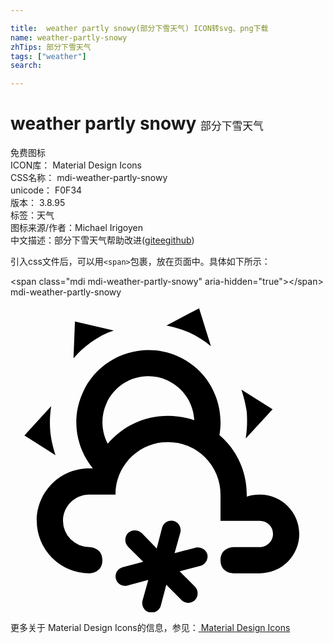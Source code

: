 ```yaml
---

title:  weather partly snowy(部分下雪天气) ICON转svg、png下载
name: weather-partly-snowy
zhTips: 部分下雪天气
tags: ["weather"]
search: 

---
```


# weather partly snowy  <small style="font-size: 60%;font-weight: 100">部分下雪天气</small>


<div class="detail-page">
<p>
<span><span class="badge-success badge">免费图标</span> </span>
<br/>
<span>
ICON库：
<span class="badge-secondary badge">Material Design Icons</span> 
</span>
<br/>
<span>
CSS名称：
<span class="badge-secondary badge">mdi-weather-partly-snowy</span> 
</span>
<br/>
<span>
unicode：
<span class="badge-secondary badge">F0F34</span> 
<copy-btn content='F0F34' btn-title=""></copy-btn>
<copy-btn :content='String.fromCodePoint(parseInt("F0F34", 16))' btn-title="复制U"></copy-btn>
</span>
<br/>
<span>
版本：
<span class="badge-secondary badge">3.8.95</span> 
</span><br/><span>标签：<span class="badge-light badge"><router-link to="/tags/weather.html">天气</router-link></span></span>
<br/>
<span>图标来源/作者：<span class="badge-light badge">Michael Irigoyen</span></span> 
<br/>
<span class="zh-detail">中文描述：<span class="badge-primary badge">部分下雪天气</span><span class="help-link"><span>帮助改进</span>(<a href="https://gitee.com/liuwave/icon-helper/edit/master/json/material/weather-partly-snowy.json" target="_blank" rel="noopener noreferrer">gitee</a><a href="https://github.com/liuwave/icon-helper/edit/master/json/material/weather-partly-snowy.json" target="_blank" rel="noopener noreferrer">github</a></span>)</span><br/>
</p>
</div>
<div class="alert alert-dark">
  <i class="mdi mdi-weather-partly-snowy mdi-48px"></i>
  <i class="mdi mdi-weather-partly-snowy mdi-36px"></i>
  <i class="mdi mdi-weather-partly-snowy mdi-24px"></i>
  <i class="mdi mdi-weather-partly-snowy mdi-18px"></i>
</div>
<div>
  <p>引入css文件后，可以用<code>&lt;span&gt;</code>包裹，放在页面中。具体如下所示：    
  </p>
  <div class="alert alert-primary" style="font-size: 14px">
    &lt;span class="mdi mdi-weather-partly-snowy" aria-hidden="true"&gt;&lt;/span&gt;
    <copy-btn content='<span class="mdi mdi-weather-partly-snowy" aria-hidden="true"></span>'></copy-btn>
  </div>
  <div class="alert alert-secondary">
    <i class="mdi mdi-weather-partly-snowy"
    style="font-size: 24px"
    aria-hidden="true"></i> mdi-weather-partly-snowy
    <copy-btn content="mdi-weather-partly-snowy" btn-title="复制图标名称"></copy-btn>
  </div>
</div>
<div id="svg" class="svg-wrap">
<svg xmlns="http://www.w3.org/2000/svg" viewBox="0 0 24 24"><path d="M6,19.03A2,2 0 0,1 4,17.03C4,15.92 4.9,15.03 6,15.03H8C8,12.81 9.79,11.03 12,11.03A4,4 0 0,1 16,15.03V17.03H19A1,1 0 0,1 20,18.03C20,18.57 19.55,19.03 19,19.03H17C17,19.03 16,19.03 16,20.03C16,21.03 17,21.03 17,21.03H19A3,3 0 0,0 22,18.03C22,16.37 20.66,15.03 19,15.03C18.65,15.03 18.31,15.08 18,15.19V15.03C18,13.21 17.19,11.58 15.92,10.5C16.35,8.05 15.1,5.53 12.75,4.5C9.97,3.27 6.72,4.53 5.5,7.28C4.6,9.27 5,11.47 6.27,13.03H6C3.79,13.03 2,14.81 2,17.03A4,4 0 0,0 6,21.03C6,21.03 7,21.03 7,20.03C7,19.03 6,19.03 6,19.03M12,9.03C10.16,9.03 8.5,9.85 7.41,11.16C6.93,10.25 6.85,9.11 7.31,8.09C8.09,6.33 10.16,5.53 11.93,6.32C13.18,6.89 13.94,8.08 14,9.37C13.38,9.15 12.7,9.03 12,9.03M13.55,2.66C13,2.42 12.45,2.26 11.88,2.15L14.37,0.84L15.27,3.73C14.76,3.31 14.19,2.95 13.55,2.66M6.09,3.46C5.6,3.81 5.17,4.21 4.8,4.66L4.91,1.84L7.87,2.53C7.25,2.73 6.65,3.05 6.09,3.46M18,8.73C17.91,8.15 17.78,7.57 17.59,7.03L19.97,8.53L17.92,10.76C18.03,10.1 18.05,9.42 18,8.73M3.04,10.32C3.11,10.92 3.25,11.5 3.43,12.03L1.06,10.53L3.1,8.3C3,8.95 2.97,9.64 3.04,10.32M8.03,21.45C8.13,21.84 8.53,22.06 8.91,21.96L10.5,21.54L10.06,23.11C9.96,23.5 10.19,23.9 10.57,24C10.95,24.1 11.35,23.87 11.45,23.5L11.87,21.91L13.03,23.07C13.3,23.35 13.77,23.35 14.05,23.07C14.33,22.79 14.33,22.32 14.05,22.05L12.89,20.88L14.47,20.47C14.85,20.37 15.08,19.97 15,19.59C14.88,19.21 14.5,19 14.09,19.08L12.5,19.5L12.94,17.93C13.04,17.54 12.82,17.15 12.43,17.05C12.05,16.95 11.66,17.17 11.55,17.56L11.14,19.14L10,17.97C9.7,17.69 9.23,17.69 8.95,17.97C8.68,18.27 8.68,18.72 8.95,19L10.11,20.16L8.54,20.57C8.15,20.68 7.93,21.07 8.03,21.45Z" /></svg>
</div>
<detail full-name='mdi-weather-partly-snowy'></detail>
    
<div><p>更多关于 Material Design Icons的信息，参见：<a target="_blank" href="https://iconhelper.cn/material.html"> Material Design Icons</a>
</p></div>
